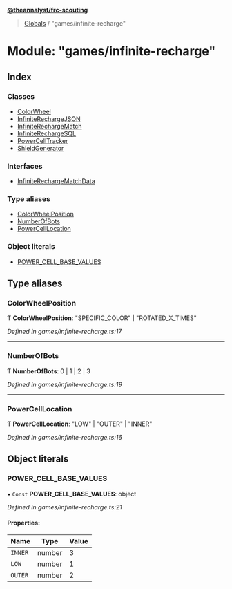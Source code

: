 **[@theannalyst/frc-scouting](../README.md)**

> [Globals](../globals.md) / "games/infinite-recharge"

# Module: "games/infinite-recharge"

## Index

### Classes

* [ColorWheel](../classes/_games_infinite_recharge_.colorwheel.md)
* [InfiniteRechargeJSON](../classes/_games_infinite_recharge_.infiniterechargejson.md)
* [InfiniteRechargeMatch](../classes/_games_infinite_recharge_.infiniterechargematch.md)
* [InfiniteRechargeSQL](../classes/_games_infinite_recharge_.infiniterechargesql.md)
* [PowerCellTracker](../classes/_games_infinite_recharge_.powercelltracker.md)
* [ShieldGenerator](../classes/_games_infinite_recharge_.shieldgenerator.md)

### Interfaces

* [InfiniteRechargeMatchData](../interfaces/_games_infinite_recharge_.infiniterechargematchdata.md)

### Type aliases

* [ColorWheelPosition](_games_infinite_recharge_.md#colorwheelposition)
* [NumberOfBots](_games_infinite_recharge_.md#numberofbots)
* [PowerCellLocation](_games_infinite_recharge_.md#powercelllocation)

### Object literals

* [POWER\_CELL\_BASE\_VALUES](_games_infinite_recharge_.md#power_cell_base_values)

## Type aliases

### ColorWheelPosition

Ƭ  **ColorWheelPosition**: \"SPECIFIC\_COLOR\" \| \"ROTATED\_X\_TIMES\"

*Defined in games/infinite-recharge.ts:17*

___

### NumberOfBots

Ƭ  **NumberOfBots**: 0 \| 1 \| 2 \| 3

*Defined in games/infinite-recharge.ts:19*

___

### PowerCellLocation

Ƭ  **PowerCellLocation**: \"LOW\" \| \"OUTER\" \| \"INNER\"

*Defined in games/infinite-recharge.ts:16*

## Object literals

### POWER\_CELL\_BASE\_VALUES

▪ `Const` **POWER\_CELL\_BASE\_VALUES**: object

*Defined in games/infinite-recharge.ts:21*

#### Properties:

Name | Type | Value |
------ | ------ | ------ |
`INNER` | number | 3 |
`LOW` | number | 1 |
`OUTER` | number | 2 |

